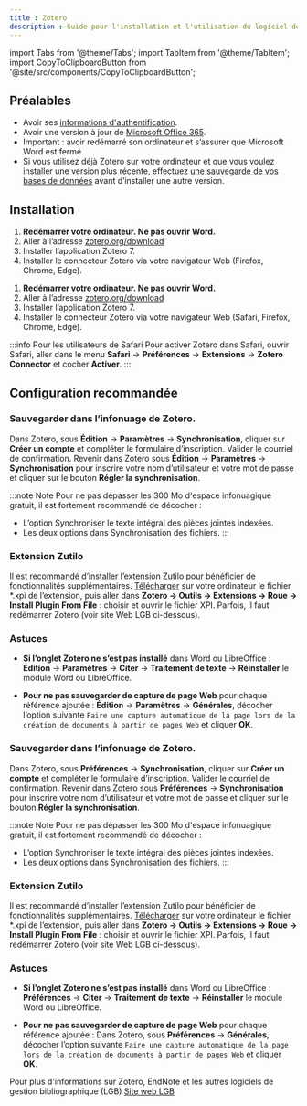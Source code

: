 ```yaml
---
title : Zotero
description : Guide pour l'installation et l'utilisation du logiciel de gestion de références bibliographiques Zotero.
---
```


import Tabs from '@theme/Tabs';
import TabItem from '@theme/TabItem';
import CopyToClipboardButton from '@site/src/components/CopyToClipboardButton';

## Préalables

- Avoir ses [informations d'authentification](../authentification).
- Avoir une version à jour de [Microsoft Office 365](office).
- Important : avoir redémarré son ordinateur et s’assurer que Microsoft Word est fermé.
- Si vous utilisez déjà Zotero sur votre ordinateur et que vous voulez installer une version plus récente, effectuez [une sauvegarde de vos bases de données](https://bib.umontreal.ca/citer/logiciels-bibliographiques/zotero/sauvegarder-partager) avant d’installer une autre version.

## Installation

<Tabs groupId="os-tabs">
      <TabItem value="windows" label="Windows">

1. **Redémarrer votre ordinateur. Ne pas ouvrir Word.**
2. Aller à l’adresse [zotero.org/download](https://www.zotero.org/download/)
3. Installer l’application Zotero 7.
4. Installer le connecteur Zotero via votre navigateur Web (Firefox, Chrome, Edge).

</TabItem>
<TabItem value="macos" label="macOS">

1. **Redémarrer votre ordinateur. Ne pas ouvrir Word.**
2. Aller à l’adresse [zotero.org/download](https://www.zotero.org/download/)
3. Installer l’application Zotero 7.
4. Installer le connecteur Zotero via votre navigateur Web (Safari, Firefox, Chrome, Edge).

:::info Pour les utilisateurs de Safari
Pour activer Zotero dans Safari, ouvrir Safari, aller dans le menu **Safari** → **Préférences** → **Extensions** → **Zotero Connector** et cocher **Activer**.
:::

</TabItem>
</Tabs>

## Configuration recommandée

<Tabs groupId="os-tabs">
<TabItem value="windows" label="Windows">

### Sauvegarder dans l’infonuage de Zotero.
Dans Zotero, sous **Édition** → **Paramètres** → **Synchronisation**, cliquer sur **Créer un compte** et compléter le formulaire d’inscription. Valider le courriel de confirmation. Revenir dans Zotero sous **Édition** → **Paramètres**  → **Synchronisation** pour inscrire votre nom d’utilisateur et votre mot de passe et cliquer sur le bouton **Régler la synchronisation**.

:::note Note
Pour ne pas dépasser les 300 Mo d'espace infonuagique gratuit, il est fortement recommandé de décocher :
- L’option Synchroniser le texte intégral des pièces jointes indexées.
- Les deux options dans Synchronisation des fichiers.
:::

### Extension Zutilo
Il est recommandé d’installer l’extension Zutilo pour bénéficier de fonctionnalités supplémentaires. [Télécharger](https://github.com/wshanks/Zutilo/releases) sur votre ordinateur le fichier *.xpi de l’extension, puis aller dans **Zotero → Outils → Extensions → Roue → Install Plugin From File** : choisir et ouvrir le fichier XPI. Parfois, il faut redémarrer Zotero (voir site Web LGB ci-dessous).

### Astuces 
- **Si l’onglet Zotero ne s’est pas installé** dans Word ou LibreOffice : 
**Édition** → **Paramètres** → **Citer** → **Traitement de texte** → **Réinstaller** le module Word ou LibreOffice.

- **Pour ne pas sauvegarder de capture de page Web** pour chaque référence ajoutée : 
**Édition** → **Paramètres** → **Générales**, décocher l’option suivante ```Faire une capture automatique de la page lors de la création de documents à partir de pages Web``` et cliquer **OK**.
</TabItem>

<TabItem value="macos" label="macOS">

### Sauvegarder dans l’infonuage de Zotero.
Dans Zotero, sous **Préférences** → **Synchronisation**, cliquer sur **Créer un compte** et compléter le formulaire d’inscription. Valider le courriel de confirmation. Revenir dans Zotero sous **Préférences** → **Synchronisation** pour inscrire votre nom d’utilisateur et votre mot de passe et cliquer sur le bouton **Régler la synchronisation**.

:::note Note
Pour ne pas dépasser les 300 Mo d'espace infonuagique gratuit, il est fortement recommandé de décocher :
- L’option Synchroniser le texte intégral des pièces jointes indexées.
- Les deux options dans Synchronisation des fichiers.
:::

### Extension Zutilo
Il est recommandé d’installer l’extension Zutilo pour bénéficier de fonctionnalités supplémentaires. [Télécharger](https://github.com/wshanks/Zutilo/releases) sur votre ordinateur le fichier *.xpi de l’extension, puis aller dans **Zotero → Outils → Extensions → Roue → Install Plugin From File** : choisir et ouvrir le fichier XPI. Parfois, il faut redémarrer Zotero (voir site Web LGB ci-dessous).

### Astuces 
- **Si l’onglet Zotero ne s’est pas installé** dans Word ou LibreOffice : 
**Préférences** → **Citer** → **Traitement de texte** → **Réinstaller** le module Word ou LibreOffice.

- **Pour ne pas sauvegarder de capture de page Web** pour chaque référence ajoutée : 
Dans Zotero, sous **Préférences** → **Générales**, décocher l’option suivante ```Faire une capture automatique de la page lors de la création de documents à partir de pages Web``` et cliquer **OK**.
</TabItem>

</Tabs>

Pour plus d'informations sur Zotero, EndNote et les autres logiciels de gestion bibliographique (LGB)
[Site web LGB](https://bib.umontreal.ca/lgb/zotero)





